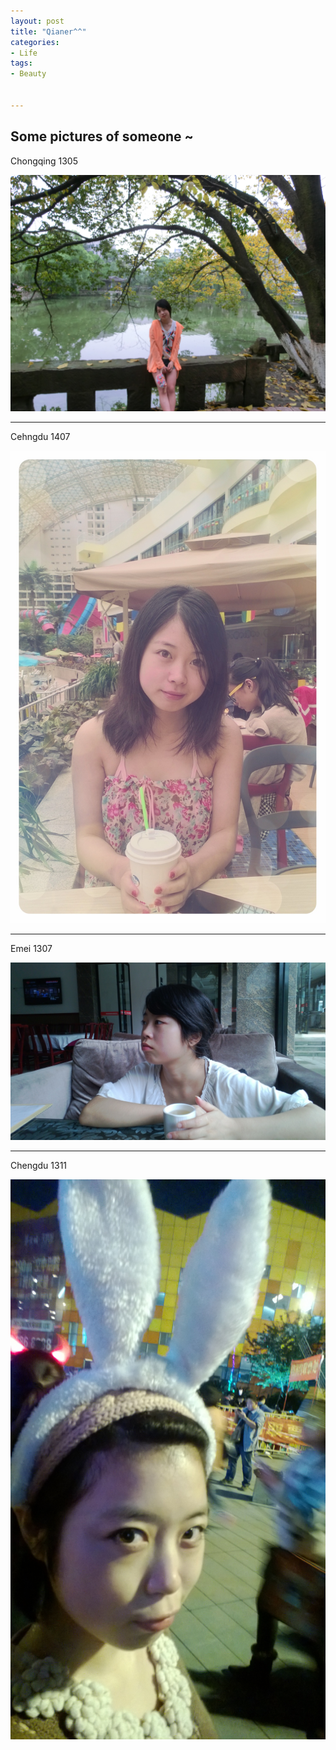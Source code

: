 ```yaml
---
layout: post
title: "Qianer^^"
categories:
- Life
tags:
- Beauty


---
```


Some pictures of someone ~
-------------------------
Chongqing 1305

![Qianer_1](/assets/p1.JPG)

---

Cehngdu 1407

![Qianer_2](/assets/p2.JPG)

---

Emei 1307

![Qianer_3](/assets/p3.JPG)

---

Chengdu 1311

![Qianer_4](/assets/p4.JPG)

